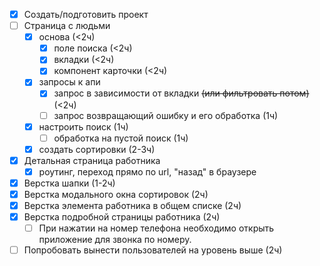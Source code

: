 - [x] Создать/подготовить проект
- [ ] Страница с людьми  
  - [x] основа (<2ч)
    - [x] поле поиска (<2ч)
    - [x] вкладки (<2ч)
    - [x] компонент карточки (<2ч)
  - [x] запросы к апи
    - [x] запрос в зависимости от вкладки ~~(или фильтровать потом)~~ (<2ч)
    - [ ] запрос возвращающий ошибку и его обработка (1ч)
  - [x] настроить поиск (1ч)
    - [ ] обработка на пустой поиск (1ч)
  - [x] создать сортировки (2-3ч)
- [x] Детальная страница работника
    - [x] роутинг, переход прямо по url, "назад" в браузере

- [x] Верстка шапки (1-2ч)
- [x] Верстка модального окна сортировок (2ч)
- [x] Верстка элемента работника в общем списке (2ч)
- [x] Верстка подробной страницы работника (2ч)
    - [ ] При нажатии на номер телефона необходимо открыть приложение для звонка по номеру.
- [ ] Попробовать вынести пользователей на уровень выше (2ч)